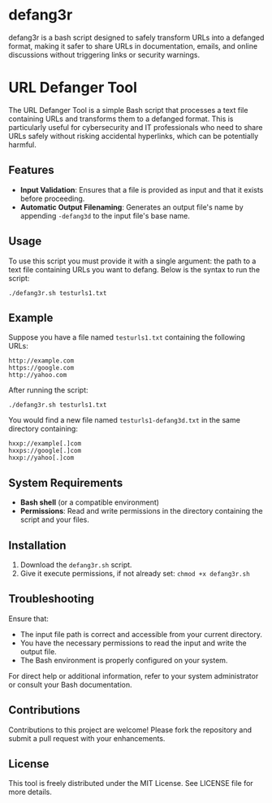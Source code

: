 # defang3r
defang3r is a bash script designed to safely transform URLs into a defanged format, making it safer to share URLs in documentation, emails, and online discussions without triggering links or security warnings.

# URL Defanger Tool

The URL Defanger Tool is a simple Bash script that processes a text file containing URLs and transforms them to a defanged format. This is particularly useful for cybersecurity and IT professionals who need to share URLs safely without risking accidental hyperlinks, which can be potentially harmful.

## Features

- **Input Validation**: Ensures that a file is provided as input and that it exists before proceeding.
- **Automatic Output Filenaming**: Generates an output file's name by appending `-defang3d` to the input file's base name.
  
## Usage

To use this script you must provide it with a single argument: the path to a text file containing URLs you want to defang. Below is the syntax to run the script:

`./defang3r.sh testurls1.txt`

## Example

Suppose you have a file named `testurls1.txt` containing the following URLs:
```
http://example.com
https://google.com
http://yahoo.com
```

After running the script:

`./defang3r.sh testurls1.txt`

You would find a new file named `testurls1-defang3d.txt` in the same directory containing:
```
hxxp://example[.]com
hxxps://google[.]com 
hxxp://yahoo[.]com
```

## System Requirements

- **Bash shell** (or a compatible environment)
- **Permissions**: Read and write permissions in the directory containing the script and your files.

## Installation

1. Download the `defang3r.sh` script.
2. Give it execute permissions, if not already set: `chmod +x defang3r.sh`

## Troubleshooting

Ensure that:
- The input file path is correct and accessible from your current directory.
- You have the necessary permissions to read the input and write the output file.
- The Bash environment is properly configured on your system.

For direct help or additional information, refer to your system administrator or consult your Bash documentation.

## Contributions

Contributions to this project are welcome! Please fork the repository and submit a pull request with your enhancements.

## License

This tool is freely distributed under the MIT License. See LICENSE file for more details.